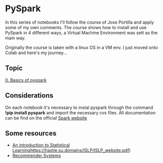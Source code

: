# PySpark

In this series of notebooks I'll follow the course of Jose Portilla and apply some of my own comments.
The course shows how to install and use PySpark in 4 different ways, a Virtual Machine Environment was sett as the main way.

Originally the course is taken with a linux OS in a VM env. I just moved onto Colab and here's my journey...

## Topic
[0. Basics of pyspark](https://github.com/Ricardo-Jaramillo/PySpark/blob/main/00_Basics_of_PySpark.ipynb)


## Considerations

On each notebook it's necessary to instal pyspark through the command **!pip install pyspark** and import the necessary cvs files.
All documentation can be find on the official [Spark website](https://spark.apache.org/docs/latest/ml-guide.html)

## Some resources
* [An introduction to Statistical Learning](https://hastie.su.domains/ISLP/ISLP_website.pdf)https://hastie.su.domains/ISLP/ISLP_website.pdf)
* [Recommender Systems](http://pzs.dstu.dp.ua/DataMining/recom/bibl/1jannach_dietmar_zanker_markus_felfernig_alexander_friedrich.pdf)

